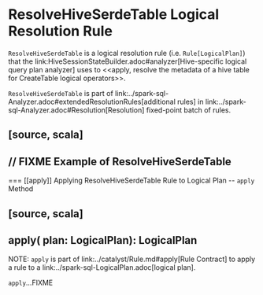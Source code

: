 # ResolveHiveSerdeTable Logical Resolution Rule

`ResolveHiveSerdeTable` is a logical resolution rule (i.e. `Rule[LogicalPlan]`) that the link:HiveSessionStateBuilder.adoc#analyzer[Hive-specific logical query plan analyzer] uses to <<apply, resolve the metadata of a hive table for CreateTable logical operators>>.

`ResolveHiveSerdeTable` is part of link:../spark-sql-Analyzer.adoc#extendedResolutionRules[additional rules] in link:../spark-sql-Analyzer.adoc#Resolution[Resolution] fixed-point batch of rules.

[source, scala]
----
// FIXME Example of ResolveHiveSerdeTable
----

=== [[apply]] Applying ResolveHiveSerdeTable Rule to Logical Plan -- `apply` Method

[source, scala]
----
apply(
  plan: LogicalPlan): LogicalPlan
----

NOTE: `apply` is part of link:../catalyst/Rule.md#apply[Rule Contract] to apply a rule to a link:../spark-sql-LogicalPlan.adoc[logical plan].

`apply`...FIXME
